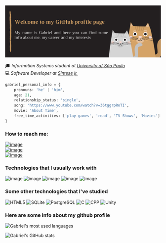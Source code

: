 ![image](./header.png)

:mortar_board: *Information Systems student at <a href="https://www5.usp.br/">University of São Paulo</a>* \
:computer: *Software Developer at <a href="https://www.sintesejr.com.br/">Síntese jr.</a>*

```python
gabriel_personal_info = {
    pronouns: 'he' | 'him',
    age: 21,
    relationship_status: 'single',
    song: 'https://www.youtube.com/watch?v=36tggrpRoTI',
    movie: 'About Time',
    free_time_activities: ['play games', 'read', 'TV Shows', 'Movies']
}
```

### How to reach me:

[![image](https://img.shields.io/badge/gabrielmichelassi@usp.br-D14836?style=for-the-badge&logo=gmail&logoColor=white)](mailto:gabrielmichelassi@usp.br) \
[![image](https://img.shields.io/badge/gmichelassi-E4405F?style=for-the-badge&logo=instagram&logoColor=white)](https://www.instagram.com/gmichelassi/) \
[![image](https://img.shields.io/badge/GabrielMichelassi-0077B5?style=for-the-badge&logo=linkedin&logoColor=white)](https://www.linkedin.com/in/gabrielmichelassi/)

### Technologies that I usually work with
![image](https://img.shields.io/badge/Python-3776AB?style=for-the-badge&logo=python&logoColor=white)
![image](https://img.shields.io/badge/Java-ED8B00?style=for-the-badge&logo=java&logoColor=white)
![image](https://img.shields.io/badge/React-20232A?style=for-the-badge&logo=react&logoColor=61DAFB)
![image](https://img.shields.io/badge/React_Native-20232A?style=for-the-badge&logo=react&logoColor=61DAFB)
![image](https://img.shields.io/badge/JavaScript-F7DF1E?style=for-the-badge&logo=javascript&logoColor=black)

### Some other technologies that I've studied

![HTML5](https://img.shields.io/badge/-HTML5-44475a?style=flat-square&logo=html5&logoColor=7dd7c6)
![SQLite](https://img.shields.io/badge/-SQLite-44475a?style=flat-square&logo=SQLite&logoColor=7dd7c6)
![PostgreSQL](https://img.shields.io/badge/-PostgreSQL-44475a?style=flat-square&logo=postgreSQL&logoColor=7dd7c6)
![C](https://img.shields.io/badge/-C-44475a?style=flat-square&logo=c%2B%2B&logoColor=7dd7c6)
![CPP](https://img.shields.io/badge/-C++-44475a?style=flat-square&logo=c%2B%2B&logoColor=7dd7c6)
![Unity](https://img.shields.io/badge/-Unity-44475a?style=flat-square&logo=unity&logoColor=7dd7c6)

### Here are some info about my github profile

![Gabriel's most used languages](https://github-readme-stats.vercel.app/api/top-langs/?username=gmichelassi&theme=nightowl&layout=compact&langs_count=6)

![Gabriel's GitHub stats](https://github-readme-stats.vercel.app/api?username=gmichelassi&theme=nightowl&show_icons=true&count_private=true)
